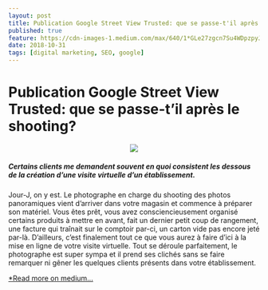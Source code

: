 ```yaml
---
layout: post
title: Publication Google Street View Trusted: que se passe-t'il après le shooting?
published: true
feature: https://cdn-images-1.medium.com/max/640/1*GLe27zgcn7Su4WDpzpyJJQ.jpeg
date: 2018-10-31
tags: [digital marketing, SEO, google]
---
```


# **Publication Google Street View Trusted: que se passe-t’il après le shooting?**

<center><figure>
	<a href="https://cdn-images-1.medium.com/max/1600/1*a8hr3MRxAoxqAiE1QdE4sg.png"><img src="https://cdn-images-1.medium.com/max/1600/1*a8hr3MRxAoxqAiE1QdE4sg.png"></a>
	<figcaption><a href="https://cdn-images-1.medium.com/max/1600/1*a8hr3MRxAoxqAiE1QdE4sg.png" title="Panoramique intérieur voiture"></a></figcaption>
</figure></center>

##### *Certains clients me demandent souvent en quoi consistent les dessous de la création d’une visite virtuelle d’un établissement*.

Jour-J, on y est. Le photographe en charge du shooting des photos panoramiques
vient d’arriver dans votre magasin et commence à préparer son matériel. Vous
êtes prêt, vous avez consciencieusement organisé certains produits à mettre en
avant, fait un dernier petit coup de rangement, une facture qui traînait sur le
comptoir par-ci, un carton vide pas encore jeté par-là. D’ailleurs, c’est
finalement tout ce que vous aurez à faire d’ici à la mise en ligne de
votre
visite virtuelle. Tout se déroule parfaitement, le photographe est super sympa
et il prend ses clichés sans se faire remarquer ni gêner les quelques clients
présents dans votre établissement.  

[*Read more on medium...](https://medium.com/@Romain_Marchand/publication-google-street-view-trusted-que-se-passe-til-apr%C3%A8s-le-shooting-8b5417ce0307)




